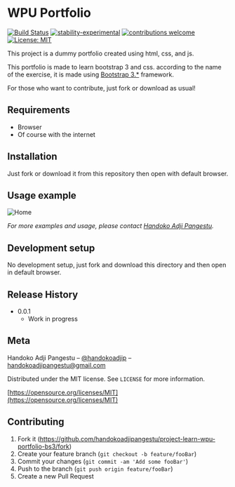 # WPU Portfolio

[![Build Status](https://travis-ci.org/dwyl/esta.svg?branch=master)](https://github.com/handokoadjipangestu/project-learn-wpu-portfolio-bs3)
[![stability-experimental](https://img.shields.io/badge/stability-experimental-orange.svg)](https://github.com/handokoadjipangestu/project-learn-wpu-portfolio-bs3)
[![contributions welcome](https://img.shields.io/badge/contributions-welcome-brightgreen.svg?style=flat)](https://github.com/handokoadjipangestu/project-learn-wpu-portfolio-bs3/fork)
[![License: MIT](https://img.shields.io/badge/License-MIT-yellow.svg)](https://opensource.org/licenses/MIT)

This project is a dummy portfolio created using html, css, and js.

This portfolio is made to learn bootstrap 3 and css. according to the name of the exercise, it is made using [Bootstrap 3.\*](https://getbootstrap.com/docs/3.3/) framework.

For those who want to contribute, just fork or download as usual!

## Requirements

- Browser
- Of course with the internet

## Installation

Just fork or download it from this repository then open with default browser.

## Usage example

![Home](http://bebaskripsi.000webhostapp.com/project-learn-wpu-portfolio-bs3/home.png?)

_For more examples and usage, please contact [Handoko Adji Pangestu](https://www.instagram.com/handokoadjip/)._

## Development setup

No development setup, just fork and download this directory and then open in default browser.

## Release History

- 0.0.1
  - Work in progress

## Meta

Handoko Adji Pangestu – [@handokoadjip](https://www.instagram.com/handokoadjip/) – handokoadjipangestu@gmail.com

Distributed under the MIT license. See `LICENSE` for more information.

[https://opensource.org/licenses/MIT](https://opensource.org/licenses/MIT)

## Contributing

1. Fork it (<https://github.com/handokoadjipangestu/project-learn-wpu-portfolio-bs3/fork>)
2. Create your feature branch (`git checkout -b feature/fooBar`)
3. Commit your changes (`git commit -am 'Add some fooBar'`)
4. Push to the branch (`git push origin feature/fooBar`)
5. Create a new Pull Request
